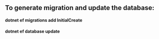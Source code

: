 ## To generate migration and update the database:
#### dotnet ef migrations add InitialCreate
#### dotnet ef database update
